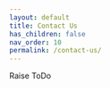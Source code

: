 ```yaml
---
layout: default
title: Contact Us
has_children: false
nav_order: 10
permalink: /contact-us/
---
```


Raise ToDo